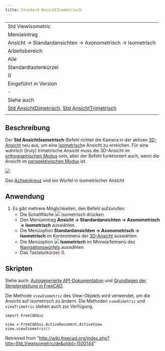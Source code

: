 ```yaml
---
title: Standard AnsichtIsometrisch
---
```


|                                                                                                                                             |
| ------------------------------------------------------------------------------------------------------------------------------------------- |
| Std ViewIsometric                                                                                                                           |
| Menüeintrag                                                                                                                                 |
| Ansicht → Standardansichten → Axonometrisch → Isometrisch                                                                                   |
| Arbeitsbereich                                                                                                                              |
| Alle                                                                                                                                        |
| Standardtastenkürzel                                                                                                                        |
| 0                                                                                                                                           |
| Eingeführt in Version                                                                                                                       |
| -                                                                                                                                           |
| Siehe auch                                                                                                                                  |
| [Std AnsichtDimetrisch](/Std_ViewDimetric/de "Std ViewDimetric/de"), [Std AnsichtTrimetrisch](/Std_ViewTrimetric/de "Std ViewTrimetric/de") |
|                                                                                                                                             |

## Beschreibung

Der **Std AnsichtIsometrisch**-Befehl richtet die Kamera in der aktiven [3D-Ansicht](/3D_view/de "3D view/de") neu aus, um eine [isometrisch](https://de.wikipedia.org/wiki/Axonometrie#Isometrische_Axonometrie)e Ansicht zu erreichen. Für eine wahrlich (truly) trimetrische Ansicht muss die 3D-Ansicht im [orthographischen Modus](/Std_OrthographicCamera/de "Std OrthographicCamera/de") sein, aber der Befehl funktioniert auch, wenn die Ansicht im [perspektivischen Modus](/Std_PerspectiveCamera/de "Std PerspectiveCamera/de") ist.

![](/images/Std_ViewIsometric_example.svg)

Das [Achsenkreuz](/Std_AxisCross/de "Std AxisCross/de") und ein Würfel in isometrischer Ansicht

## Anwendung

1. Es gibt mehrere Möglichkeiten, den Befehl aufzurufen:
   - Die Schaltfläche ![](/images/Std_ViewIsometric.svg) Isometrisch drücken.
   - Den Menüeintrag **Ansicht → Standardansichten → Axonometrisch → Isometrisch** auswählen.
   - Die Menüoption **Standardansichten → Axonometrisch → Isometrisch** im Kontextmenü der [3D-Ansicht](/3D_view/de "3D view/de") auswählen.
   - Die Menüoption **![](/images/Std_ViewIsometric.svg) Isometrisch** im Miniwürfelmenü des [Navigationswürfels](/Navigation_Cube/de "Navigation Cube/de") auswählen.
   - Das Tastaturkürzel: 0.

## Skripten

Siehe auch: [Autogenerierte API-Dokumentation](https://freecad.github.io/SourceDoc/) und [Grundlagen der Skripterstellung in FreeCAD](/FreeCAD_Scripting_Basics/de "FreeCAD Scripting Basics/de").

Die Methode `viewIsometric` des View-Objekts wird verwendet, um die Ansicht auf isometrisch zu ändern. Die Methoden `viewDimetric` und `viewTrimetric` stehen auch zur Verfügung.

```
import FreeCADGui

view = FreeCADGui.ActiveDocument.ActiveView
view.viewIsometric()

```

Retrieved from "<http://wiki.freecad.org/index.php?title=Std_ViewIsometric/de&oldid=1500144>"
